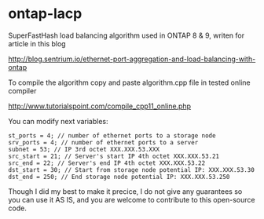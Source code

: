 # ontap-lacp
SuperFastHash load balancing algorithm used in ONTAP 8 & 9, writen for article in this blog

http://blog.sentrium.io/ethernet-port-aggregation-and-load-balancing-with-ontap


To compile the algorithm copy and paste algorithm.cpp file in tested online compiler 

http://www.tutorialspoint.com/compile_cpp11_online.php

You can modify next variables:

    st_ports = 4; // number of ethernet ports to a storage node
    srv_ports = 4; // number of ethernet ports to a server
    subnet = 53; // IP 3rd octet XXX.XXX.53.XXX
    src_start = 21; // Server's start IP 4th octet XXX.XXX.53.21
    src_end = 22; // Server's end IP 4th octet XXX.XXX.53.22
    dst_start = 30; // Start from storage node potential IP: XXX.XXX.53.30
    dst_end = 250; // End storage node potential IP: XXX.XXX.53.250
    
Though I did my best to make it precice, I do not give any guarantees so you can use it AS IS, and you are welcome to contribute to this open-source code.  
    
